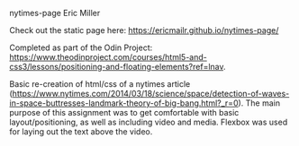 nytimes-page
Eric Miller

Check out the static page here: https://ericmailr.github.io/nytimes-page/

Completed as part of the Odin Project: https://www.theodinproject.com/courses/html5-and-css3/lessons/positioning-and-floating-elements?ref=lnav.

Basic re-creation of html/css of a nytimes article (https://www.nytimes.com/2014/03/18/science/space/detection-of-waves-in-space-buttresses-landmark-theory-of-big-bang.html?_r=0). The main purpose of this assignment was to get comfortable with basic layout/positioning, as well as including video and media. Flexbox was used for laying out the text above the video.

